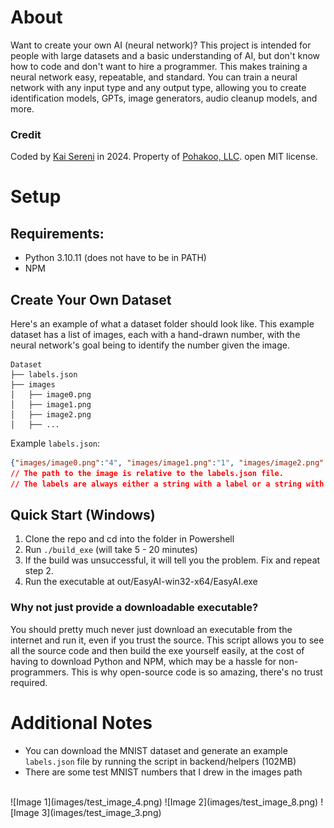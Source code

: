 # About
Want to create your own AI (neural network)? This project is intended for people with large datasets and a basic understanding of AI, but don't know how to code and don't want to hire a programmer. This makes training a neural network easy, repeatable, and standard. You can train a neural network with any input type and any output type, allowing you to create identification models, GPTs, image generators, audio cleanup models, and more.

### Credit
Coded by [Kai Sereni](https://kai.gallery) in 2024. Property of [Pohakoo, LLC](https://pohakoo.com). open MIT license.

# Setup
## Requirements:
- Python 3.10.11 (does not have to be in PATH)
- NPM

## Create Your Own Dataset
Here's an example of what a dataset folder should look like. This example dataset has a list of images, each with a hand-drawn number, with the neural network's goal being to identify the number given the image.
```tree
Dataset
├── labels.json
├── images
│   ├── image0.png
│   ├── image1.png
│   ├── image2.png
│   ├── ...
```
Example `labels.json`:
```json
{"images/image0.png":"4", "images/image1.png":"1", "images/image2.png":"8", ...} 
// The path to the image is relative to the labels.json file.
// The labels are always either a string with a label or a string with a relative file path.
```

## Quick Start (Windows)
1. Clone the repo and cd into the folder in Powershell
2. Run `./build_exe` (will take 5 - 20 minutes)
3. If the build was unsuccessful, it will tell you the problem. Fix and repeat step 2.
4. Run the executable at out/EasyAI-win32-x64/EasyAI.exe

### Why not just provide a downloadable executable?
You should pretty much never just download an executable from the internet and run it, even if you trust the source. This script allows you to see all the source code and then build the exe yourself easily, at the cost of having to download Python and NPM, which may be a hassle for non-programmers. This is why open-source code is so amazing, there's no trust required.

# Additional Notes
- You can download the MNIST dataset and generate an example `labels.json` file by running the script in backend/helpers (102MB)
- There are some test MNIST numbers that I drew in the images path
<br>
![Image 1](images/test_image_4.png) ![Image 2](images/test_image_8.png) ![Image 3](images/test_image_3.png)